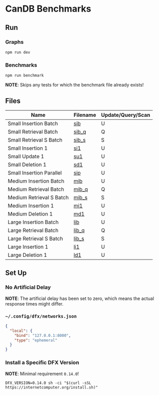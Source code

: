 # CanDB Benchmarks

## Run

### Graphs

```shell
npm run dev
```

### Benchmarks

```shell
npm run benchmark
```

**NOTE**: Skips any tests for which the benchmark file already exists!

## Files

| Name | Filename | Update/Query/Scan |
|------|----------|-----|
| Small Insertion Batch | [sib](./out/sib.csv) | U |
| Small Retrieval Batch | [sib_q](./out/sib_q.csv) | Q |
| Small Retrieval S Batch | [sib_s](./out/sib_s.csv) | S |
| Small Insertion 1 | [si1](./out/si1.csv) | U |
| Small Update 1 | [su1](./out/su1.csv) | U |
| Small Deletion 1 | [sd1](./out/sd1.csv) | U |
| Small Insertion Parallel | [sip](./out/sip.csv) | U |
| Medium Insertion Batch | [mib](./out/mib.csv) | U |
| Medium Retrieval Batch | [mib_q](./out/mib_q.csv) | Q |
| Medium Retrieval S Batch | [mib_s](./out/mib_s.csv) | S |
| Medium Insertion 1 | [mi1](./out/mi1.csv) | U |
| Medium Deletion 1 | [md1](./out/md1.csv) | U |
| Large Insertion Batch | [lib](./out/lib.csv) | U |
| Large Retrieval Batch | [lib_q](./out/lib_s.csv) | Q |
| Large Retrieval S Batch | [lib_s](./out/lib_s.csv) | S |
| Large Insertion 1 | [li1](./out/li1.csv) | U |
| Large Deletion 1 | [ld1](./out/ld1.csv) | U |

## Set Up

### No Artificial Delay

**NOTE**: The artificial delay has been set to zero, which means the actual response times might differ.

### `~/.config/dfx/networks.json`

```json
{
  "local": {
    "bind": "127.0.0.1:8000",
    "type": "ephemeral"
  }
}
```

### Install a Specific DFX Version

**NOTE**: Minimal requirement `0.14.0`!

```shell
DFX_VERSION=0.14.0 sh -ci "$(curl -sSL https://internetcomputer.org/install.sh)"
```
